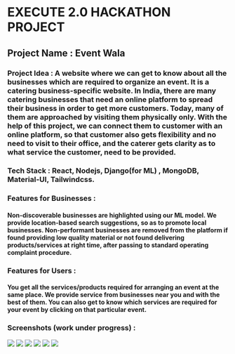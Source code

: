 <h1> EXECUTE 2.0 HACKATHON PROJECT </h1>
<h2> Project Name : Event Wala </h2>
<h3> Project Idea : A website where we can get to know about all the businesses which are required to organize an event. It is a catering business-specific website. In India, there are many catering businesses that need an online platform to spread their business in order to get more customers. Today, many of them are approached by visiting them physically only. With the help of this project, we can connect them to customer with an online platform, so that customer also gets flexibility and no need to visit to their office, and the caterer gets clarity as to what service the customer, need to be provided.
  </h3>
  
<h3> Tech Stack : React, Nodejs, Django(for ML) , MongoDB, Material-UI, Tailwindcss.
  
  <h3> Features for Businesses :</h3>
  <h4>Non-discoverable businesses are highlighted using our ML model.
We provide location-based search suggestions, so as to promote local businesses.
Non-performant businesses are removed from the platform if found providing low quality material or not found delivering products/services at right time, after passing to standard operating complaint procedure. </h4>

   <h3> Features for Users :</h3>
  <h4>You get all the services/products required for arranging an event at the same place.
We provide service from businesses near you and with the best of them.
You can also get to know which services are required for your event by clicking on that particular event.</h4>
  
  <h3> Screenshots (work under progress) : </h3>
<img src="https://user-images.githubusercontent.com/79041510/170851891-5c42661b-e0bb-4a65-b99a-03bc878712ab.png" />
<img src="https://user-images.githubusercontent.com/79041510/170851895-d462c633-98e1-4f18-96ed-2fafb06c739b.png" />
<img src="https://user-images.githubusercontent.com/79041510/170851928-0d668f5a-edda-43cc-a178-911c299a1567.png" />
<img src="https://user-images.githubusercontent.com/79041510/170851943-00358175-0f6d-40d4-bcc7-86b1c5fb1938.png" />
<img src="https://user-images.githubusercontent.com/79041510/170851966-8b6722c0-0d48-4ca0-b63f-31816a6d66b1.png" />
<img src="https://user-images.githubusercontent.com/79041510/170852075-52cdcb69-1c8b-4e16-9eb6-e18abd38752e.png" />



 
